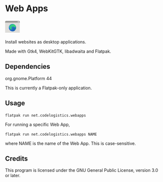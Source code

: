 # Web Apps

![Web Apps logo](data/icons/hicolor/48x48/apps/net.codelogistics.webapps.png)

Install websites as desktop applications.

Made with Gtk4, WebKitGTK, libadwaita and Flatpak.

## Dependencies
org.gnome.Platform 44

This is currently a Flatpak-only application.

## Usage

`flatpak run net.codelogistics.webapps`

For running a specific Web App,

`flatpak run net.codelogistics.webapps NAME`

where NAME is the name of the Web App. This is case-sensitive.

## Credits

This program is licensed under the GNU General Public License, version 3.0 or later.
